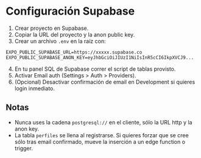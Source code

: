 # Configuración Supabase

1. Crear proyecto en Supabase.
2. Copiar la URL del proyecto y la anon public key.
3. Crear un archivo `.env` en la raíz con:
```
EXPO_PUBLIC_SUPABASE_URL=https://xxxxx.supabase.co
EXPO_PUBLIC_SUPABASE_ANON_KEY=eyJhbGciOiJIUzI1NiIsInR5cCI6IkpXVCJ9...
```
4. En tu panel SQL de Supabase correr el script de tablas provisto.
5. Activar Email auth (Settings > Auth > Providers).
6. (Opcional) Desactivar confirmación de email en Development si quieres login inmediato.

## Notas
- Nunca uses la cadena `postgresql://` en el cliente, sólo la URL http y la anon key.
- La tabla `perfiles` se llena al registrarse. Si quieres forzar que se cree sólo tras email confirmado, mueve la inserción a un edge function o trigger.
